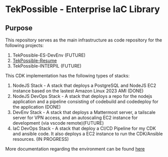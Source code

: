 # TekPossible - Enterprise IaC Library

## Purpose 
This repository serves as the main infrastructure as code repository for the following projects: 
1. TekPossible-ES-DevEnv (FUTURE)
2. [TekPossible-Resume](https://github.com/GrifKies/tekpossible-resume)
3. TekPossible-INTERPIL (FUTURE)

This CDK implementation has the following types of stacks:
1. NodeJS Stack - A stack that deploys a PostgreSQL and NodeJS EC2 instance based on the lastest Amazon Linux 2023 AMI (DONE)
2. NodeJS DevOps Stack - A stack that deploys a repo for the nodejs application and a pipeline consisting of codebuild and codedeploy for the application (DONE)
3. DevEnv Stack - A stack that deploys a Mattermost server, a tailscale server for VPN access, and an autoscaling EC2 instance for development (via vscode remote)(FUTURE)
4. IaC DevOps Stack - A stack that deploy a CI/CD Pipeline for my CDK and ansible code. It also deploys a EC2 instance to run the CDK/Ansible resources. (IN PROGRESS)

More documentation regarding the environment can be found [here](https://github.com/TekPossible-ES/tekpossible-aws)
